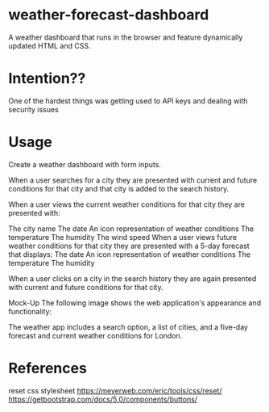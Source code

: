 # weather-forecast-dashboard

A weather dashboard that runs in the browser and feature dynamically updated HTML and CSS.

# Intention??
One of the hardest things was getting used to API keys and dealing with security issues

# Usage

Create a weather dashboard with form inputs.

When a user searches for a city they are presented with current and future conditions for that city and that city is added to the search history.

When a user views the current weather conditions for that city they are presented with:

The city name
The date
An icon representation of weather conditions
The temperature
The humidity
The wind speed
When a user views future weather conditions for that city they are presented with a 5-day forecast that displays:
The date
An icon representation of weather conditions
The temperature
The humidity

When a user clicks on a city in the search history they are again presented with current and future conditions for that city.

Mock-Up
The following image shows the web application's appearance and functionality:

The weather app includes a search option, a list of cities, and a five-day forecast and current weather conditions for London.

# References 
reset css stylesheet
https://meyerweb.com/eric/tools/css/reset/
https://getbootstrap.com/docs/5.0/components/buttons/
